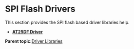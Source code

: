 # SPI Flash Drivers

This section provides the SPI flash based driver libraries help.

-   **[AT25DF Driver](GUID-474B546B-7629-40E2-AF5A-F6A6146CE8DE.md)**  


**Parent topic:**[Driver Libraries](GUID-4FA4B38A-8C7F-46A3-9D08-4B8C5CE26712.md)

